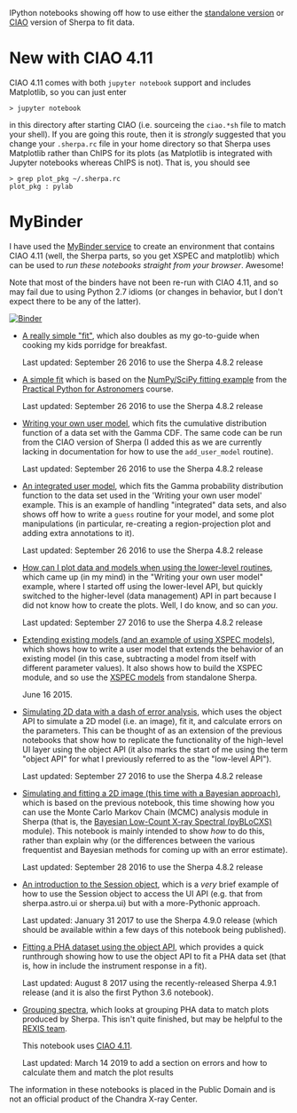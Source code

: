 
IPython notebooks showing off how to use either the
[standalone version](https://sherpa.readthedocs.io/en/latest/)
or [CIAO](http://cxc.harvard.edu/sherpa/)
version of Sherpa to fit data.

# New with CIAO 4.11

CIAO 4.11 comes with both `jupyter notebook` support and includes Matplotlib,
so you can just enter

    > jupyter notebook

in this directory after starting CIAO (i.e. sourceing the `ciao.*sh` file
to match your shell).  If you are going this route, then it is *strongly*
suggested that you change your `.sherpa.rc` file in your home directory so
that Sherpa uses Matplotlib rather than ChIPS for its plots (as Matplotlib
is integrated with Jupyter notebooks whereas ChIPS is not). That is, you
should see

    > grep plot_pkg ~/.sherpa.rc
    plot_pkg : pylab

# MyBinder

I have used the [MyBinder service](https://mybinder.org/) to create an
environment that contains CIAO 4.11 (well, the Sherpa parts, so you
get XSPEC and matplotlib) which can be used to *run these notebooks
straight from your browser*. Awesome!

Note that most of the binders have not been re-run with CIAO 4.11, and
so may fail due to using Python 2.7 idioms (or changes in behavior, but
I don't expect there to be any of the latter).

[![Binder](https://mybinder.org/badge_logo.svg)](https://mybinder.org/v2/gh/DougBurke/sherpa-standalone-notebooks/master)

 - [A really simple "fit"](http://nbviewer.ipython.org/github/DougBurke/sherpa-standalone-notebooks/blob/master/really%20simple%20fit.ipynb),
   which also doubles as my go-to-guide when cooking my kids porridge
   for breakfast.

   Last updated: September 26 2016 to use the Sherpa 4.8.2 release
 
 - [A simple fit](http://nbviewer.ipython.org/github/DougBurke/sherpa-standalone-notebooks/blob/master/simple%20sherpa%20fit.ipynb) which is based on
   the [NumPy/SciPy fitting example](http://python4astronomers.github.io/core/numpy_scipy.html)
   from the 
   [Practical Python for Astronomers](http://python4astronomers.github.io/index.html)
   course.

   Last updated: September 26 2016 to use the Sherpa 4.8.2 release
   
 - [Writing your own user model](http://nbviewer.ipython.org/github/DougBurke/sherpa-standalone-notebooks/blob/master/user%20model.ipynb),
   which fits the cumulative distribution function of a data set
   with the Gamma CDF. The same code can be run from the CIAO version
   of Sherpa (I added this as we are currently lacking in documentation
   for how to use the `add_user_model` routine).

   Last updated: September 26 2016 to use the Sherpa 4.8.2 release

 - [An integrated user model](http://nbviewer.ipython.org/github/DougBurke/sherpa-standalone-notebooks/blob/master/an%20integrated%20user%20model.ipynb),
   which fits the Gamma probability distribution function to the data
   set used in the 'Writing your own user model' example. This is
   an example of handling "integrated" data sets, and also shows off
   how to write a `guess` routine for your model, and some plot
   manipulations (in particular, re-creating a region-projection plot
   and adding extra annotations to it).

   Last updated: September 26 2016 to use the Sherpa 4.8.2 release

 - [How can I plot data and models when using the lower-level routines](http://nbviewer.ipython.org/github/DougBurke/sherpa-standalone-notebooks/blob/master/plotting%20using%20the%20lower-level%20routines.ipynb),
   which came up (in my mind) in the "Writing your own user model"
   example, where I started off using the lower-level API, but quickly
   switched to the higher-level (data management) API in part because
   I did not know how to create the plots. Well, I do know, and so
   can *you*.

   Last updated: September 27 2016 to use the Sherpa 4.8.2 release

 - [Extending existing models (and an example of using XSPEC models)](http://nbviewer.ipython.org/github/DougBurke/sherpa-standalone-notebooks/blob/master/extending%20existing%20models%20%28and%20XSPEC%29.ipynb),
   which shows how to write a user model that extends the behavior of
   an existing model (in this case, subtracting a model from itself with
   different parameter values). It also shows how to build the XSPEC module,
   and so use the
   [XSPEC models](https://heasarc.gsfc.nasa.gov/xanadu/xspec/manual/Models.html)
   from standalone Sherpa.

   June 16 2015.

 - [Simulating 2D data with a dash of error analysis](http://nbviewer.ipython.org/github/DougBurke/sherpa-standalone-notebooks/blob/master/simulating%20a%202D%20image%20and%20a%20bit%20of%20error%20analysis.ipynb),
   which uses the object API to simulate a 2D model (i.e. an image),
   fit it, and calculate errors on the parameters. This can be thought of
   as an extension of the previous notebooks that show how to replicate
   the functionality of the high-level UI layer using the object API
   (it also marks the start of me using the term "object API" for what I
   previously referred to as the "low-level API").

   Last updated: September 27 2016 to use the Sherpa 4.8.2 release

 - [Simulating and fitting a 2D image (this time with a Bayesian approach)](http://nbviewer.ipython.org/github/DougBurke/sherpa-standalone-notebooks/blob/master/simulating%20and%20fitting%20a%202D%20image%20%28this%20time%20with%20a%20Bayesian%20approach%29.ipynb),
   which is based on the previous notebook, this time showing how
   you can use the Monte Carlo Markov Chain (MCMC) analysis module
   in Sherpa (that is, the
   [Bayesian Low-Count X-ray Spectral (pyBLoCXS)](http://hea-www.harvard.edu/astrostat/pyblocxs/)
   module). This notebook is mainly intended to show *how* to do this,
   rather than explain why (or the differences between the various
   frequentist and Bayesian methods for coming up with an error estimate).

   Last updated: September 28 2016 to use the Sherpa 4.8.2 release

 - [An introduction to the Session object](http://nbviewer.ipython.org/github/DougBurke/sherpa-standalone-notebooks/blob/master/an%20introduction%20to%20the%20Session%20object.ipynb),
   which is a *very* brief example of how to use the Session object
   to access the UI API (e.g. that from sherpa.astro.ui or sherpa.ui)
   but with a more-Pythonic approach.

   Last updated: January 31 2017 to use the Sherpa 4.9.0 release
   (which should be available within a few days of this notebook
   being published).
 
 - [Fitting a PHA dataset using the object API](http://nbviewer.ipython.org/github/DougBurke/sherpa-standalone-notebooks/blob/master/Fitting%20a%20PHA%20dataset%20using%20the%20object%20API.ipynb),
   which provides a quick runthrough showing how to use the object
   API to fit a PHA data set (that is, how in include the instrument
   response in a fit).

   Last updated: August 8 2017 using the recently-released Sherpa
   4.9.1 release (and it is also the first Python 3.6 notebook).

 - [Grouping spectra](https://nbviewer.jupyter.org/github/DougBurke/sherpa-standalone-notebooks/blob/master/grouping-spectra.ipynb), which looks
   at grouping PHA data to match plots produced by Sherpa. This isn't
   quite finished, but may be helpful to the [REXIS team](https://hea-www.harvard.edu/REXIS/class.html).

   This notebook uses [CIAO 4.11](http://cxc.harvard.edu/ciao4.11/).
   
   Last updated: March 14 2019 to add a section on errors and
   how to calculate them and match the plot results
 
The information in these notebooks is placed in the Public Domain and
is not an official product of the Chandra X-ray Center.
